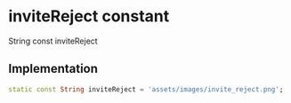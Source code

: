 


# inviteReject constant







String const inviteReject
  







## Implementation

```dart
static const String inviteReject = 'assets/images/invite_reject.png';
```







